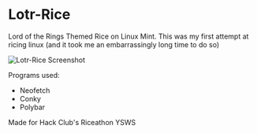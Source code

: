 # Lotr-Rice
Lord of the Rings Themed Rice on Linux Mint. This was my first attempt at ricing linux (and it took me an embarrassingly long time to do so)

![Lotr-Rice Screenshot](https://cloud-4rfoomstz-hack-club-bot.vercel.app/0rice.png)


Programs used:
- Neofetch
- Conky
- Polybar


Made for Hack Club's Riceathon YSWS
